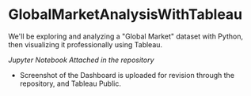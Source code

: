 # GlobalMarketAnalysisWithTableau


We'll be exploring and analyzing a "Global Market" dataset with Python, then visualizing it professionally using Tableau.

_Jupyter Notebook Attached in the repository_

- Screenshot of the Dashboard is uploaded for revision through the repository, and Tableau Public. 


